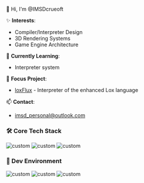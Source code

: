 👋 Hi, I'm @IMSDcrueoft

✨ **Interests**: 
- Compiler/Interpreter Design
- 3D Rendering Systems
- Game Engine Architecture

🌱 **Currently Learning**: 
- Interpreter system

🚀 **Focus Project**: 
- [loxFlux](https://github.com/IMSDcrueoft/LoxFlux) - Interpreter of the enhanced Lox language

📫 **Contact**: 
- imsd_personal@outlook.com 

### 🛠 Core Tech Stack
![custom](https://img.shields.io/badge/C-00599C?style=for-the-badge&logo=c&logoColor=white)
![custom](https://img.shields.io/badge/C%2B%2B-00599C?style=for-the-badge&logo=c%2B%2B&logoColor=white)
![custom](https://img.shields.io/badge/JavaScript-323330?style=for-the-badge&logo=javascript&logoColor=F7DF1E)

### 🔧 Dev Environment
![custom](https://img.shields.io/badge/Visual_Studio-5C2D91?style=for-the-badge&logo=visual%20studio&logoColor=white)
![custom](https://img.shields.io/badge/Visual_Studio_Code-0078D4?style=for-the-badge&logo=visual%20studio%20code&logoColor=white)
![custom](https://img.shields.io/badge/IntelliJ_IDEA-000000.svg?style=for-the-badge&logo=intellij-idea&logoColor=white) 

<!---
IMSDcrueoft/IMSDcrueoft is a ✨ special ✨ repository because its `README.md` (this file) appears on your GitHub profile.
You can click the Preview link to take a look at your changes.
--->
